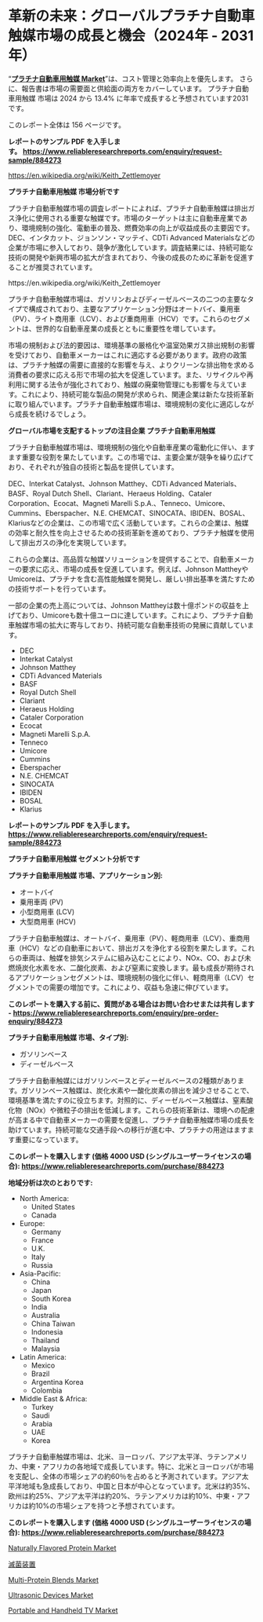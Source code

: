 <p><h1>革新の未来：グローバルプラチナ自動車触媒市場の成長と機会（2024年 - 2031年）</h1></p><p>&ldquo;<strong><a href="https://www.reliableresearchreports.com/platinum-automotive-catalyst-r884273">プラチナ自動車用触媒 Market</a></strong>&rdquo;は、コスト管理と効率向上を優先します。 さらに、報告書は市場の需要面と供給面の両方をカバーしています。 プラチナ自動車用触媒 市場は 2024 から 13.4% に年率で成長すると予想されています2031 です。</p>
<p>このレポート全体は 156 ページです。</p>
<p><strong>レポートのサンプル PDF を入手します。&nbsp;<a href="https://www.reliableresearchreports.com/enquiry/request-sample/884273">https://www.reliableresearchreports.com/enquiry/request-sample/884273</a></strong></p>
<p><a href="https://en.wikipedia.org/wiki/Keith_Zettlemoyer">https://en.wikipedia.org/wiki/Keith_Zettlemoyer</a></p>
<p><strong>プラチナ自動車用触媒 市場分析です</strong></p>
<p><p>プラチナ自動車触媒市場の調査レポートによれば、プラチナ自動車触媒は排出ガス浄化に使用される重要な触媒です。市場のターゲットは主に自動車産業であり、環境規制の強化、電動車の普及、燃費効率の向上が収益成長の主要因です。DEC、インタカット、ジョンソン・マッテイ、CDTi Advanced Materialsなどの企業が市場に参入しており、競争が激化しています。調査結果には、持続可能な技術の開発や新興市場の拡大が含まれており、今後の成長のために革新を促進することが推奨されています。</p></p>
<p>https://en.wikipedia.org/wiki/Keith_Zettlemoyer</p>
<p><p>プラチナ自動車触媒市場は、ガソリンおよびディーゼルベースの二つの主要なタイプで構成されており、主要なアプリケーション分野はオートバイ、乗用車（PV）、ライト商用車（LCV）、および重商用車（HCV）です。これらのセグメントは、世界的な自動車産業の成長とともに重要性を増しています。</p><p>市場の規制および法的要因は、環境基準の厳格化や温室効果ガス排出規制の影響を受けており、自動車メーカーはこれに適応する必要があります。政府の政策は、プラチナ触媒の需要に直接的な影響を与え、よりクリーンな排出物を求める消費者の要求に応える形で市場の拡大を促進しています。また、リサイクルや再利用に関する法令が強化されており、触媒の廃棄物管理にも影響を与えています。これにより、持続可能な製品の開発が求められ、関連企業は新たな技術革新に取り組んでいます。プラチナ自動車触媒市場は、環境規制の変化に適応しながら成長を続けるでしょう。</p></p>
<p><strong>グローバル市場を支配するトップの注目企業 プラチナ自動車用触媒</strong></p>
<p><p>プラチナ自動車触媒市場は、環境規制の強化や自動車産業の電動化に伴い、ますます重要な役割を果たしています。この市場では、主要企業が競争を繰り広げており、それぞれが独自の技術と製品を提供しています。</p><p>DEC、Interkat Catalyst、Johnson Matthey、CDTi Advanced Materials、BASF、Royal Dutch Shell、Clariant、Heraeus Holding、Cataler Corporation、Ecocat、Magneti Marelli S.p.A.、Tenneco、Umicore、Cummins、Eberspacher、N.E. CHEMCAT、SINOCATA、IBIDEN、BOSAL、Klariusなどの企業は、この市場で広く活動しています。これらの企業は、触媒の効率と耐久性を向上させるための技術革新を進めており、プラチナ触媒を使用して排出ガスの浄化を実現しています。</p><p>これらの企業は、高品質な触媒ソリューションを提供することで、自動車メーカーの要求に応え、市場の成長を促進しています。例えば、Johnson MattheyやUmicoreは、プラチナを含む高性能触媒を開発し、厳しい排出基準を満たすための技術サポートを行っています。</p><p>一部の企業の売上高については、Johnson Mattheyは数十億ポンドの収益を上げており、Umicoreも数十億ユーロに達しています。これにより、プラチナ自動車触媒市場の拡大に寄与しており、持続可能な自動車技術の発展に貢献しています。</p></p>
<p><ul><li>DEC</li><li>Interkat Catalyst</li><li>Johnson Matthey</li><li>CDTi Advanced Materials</li><li>BASF</li><li>Royal Dutch Shell</li><li>Clariant</li><li>Heraeus Holding</li><li>Cataler Corporation</li><li>Ecocat</li><li>Magneti Marelli S.p.A.</li><li>Tenneco</li><li>Umicore</li><li>Cummins</li><li>Eberspacher</li><li>N.E. CHEMCAT</li><li>SINOCATA</li><li>IBIDEN</li><li>BOSAL</li><li>Klarius</li></ul></p>
<p><strong>レポートのサンプル PDF を入手します。 <a href="https://www.reliableresearchreports.com/enquiry/request-sample/884273">https://www.reliableresearchreports.com/enquiry/request-sample/884273</a></strong></p>
<p><strong>プラチナ自動車用触媒 セグメント分析です</strong></p>
<p><strong>プラチナ自動車用触媒 市場、アプリケーション別:</strong></p>
<p><ul><li>オートバイ</li><li>乗用車両 (PV)</li><li>小型商用車 (LCV)</li><li>大型商用車 (HCV)</li></ul></p>
<p><p>プラチナ自動車触媒は、オートバイ、乗用車（PV）、軽商用車（LCV）、重商用車（HCV）などの自動車において、排出ガスを浄化する役割を果たします。これらの車両は、触媒を排気システムに組み込むことにより、NOx、CO、および未燃焼炭化水素を水、二酸化炭素、および窒素に変換します。最も成長が期待されるアプリケーションセグメントは、環境規制の強化に伴い、軽商用車（LCV）セグメントでの需要の増加です。これにより、収益も急速に伸びています。</p></p>
<p><strong>このレポートを購入する前に、質問がある場合はお問い合わせまたは共有します - <a href="https://www.reliableresearchreports.com/enquiry/pre-order-enquiry/884273">https://www.reliableresearchreports.com/enquiry/pre-order-enquiry/884273</a></strong></p>
<p><strong>プラチナ自動車用触媒 市場、タイプ別:</strong></p>
<p><ul><li>ガソリンベース</li><li>ディーゼルベース</li></ul></p>
<p><p>プラチナ自動車触媒にはガソリンベースとディーゼルベースの2種類があります。ガソリンベース触媒は、炭化水素や一酸化炭素の排出を減少させることで、環境基準を満たすのに役立ちます。対照的に、ディーゼルベース触媒は、窒素酸化物（NOx）や微粒子の排出を低減します。これらの技術革新は、環境への配慮が高まる中で自動車メーカーの需要を促進し、プラチナ自動車触媒市場の成長を助けています。持続可能な交通手段への移行が進む中、プラチナの用途はますます重要になっています。</p></p>
<p><strong>このレポートを購入します (価格 4000 USD (シングルユーザーライセンスの場合): <a href="https://www.reliableresearchreports.com/purchase/884273">https://www.reliableresearchreports.com/purchase/884273</a></strong></p>
<p><strong>地域分析は次のとおりです:</strong></p>
<p><ul>
    <li>
        North America:
        <ul>
            <li>United States</li>
            <li>Canada</li>
        </ul>
    </li>
    <li>
        Europe:
        <ul>
            <li>Germany</li>
            <li>France</li>
            <li>U.K.</li>
            <li>Italy</li>
            <li>Russia</li>
        </ul>
    </li>
    <li>
        Asia-Pacific:
        <ul>
            <li>China</li>
            <li>Japan</li>
            <li>South Korea</li>
            <li>India</li>
            <li>Australia</li>
            <li>China Taiwan</li>
            <li>Indonesia</li>
            <li>Thailand</li>
            <li>Malaysia</li>
        </ul>
    </li>
    <li>
        Latin America:
        <ul>
            <li>Mexico</li>
            <li>Brazil</li>
            <li>Argentina Korea</li>
            <li>Colombia</li>
        </ul>
    </li>
    <li>
        Middle East & Africa:
        <ul>
            <li>Turkey</li>
            <li>Saudi</li>
            <li>Arabia</li>
            <li>UAE</li>
            <li>Korea</li>
        </ul>
    </li>
    </ul></p>
<p><p>プラチナ自動車触媒市場は、北米、ヨーロッパ、アジア太平洋、ラテンアメリカ、中東・アフリカの各地域で成長しています。特に、北米とヨーロッパが市場を支配し、全体の市場シェアの約60％を占めると予測されています。アジア太平洋地域も急成長しており、中国と日本が中心となっています。北米は約35%、欧州は約25%、アジア太平洋は約20%、ラテンアメリカは約10%、中東・アフリカは約10%の市場シェアを持つと予想されています。</p></p>
<p><strong>このレポートを購入します (価格 4000 USD (シングルユーザーライセンスの場合): <a href="https://www.reliableresearchreports.com/purchase/884273">https://www.reliableresearchreports.com/purchase/884273</a></strong></p>
<p><p><a href="https://issuu.com/reportprime-2/docs/naturally-flavored-protein-market-s_08c45a9fdf6478">Naturally Flavored Protein Market</a></p><p><a href="https://medium.com/@alyle7648/%E5%B8%82%E5%A0%B4%E4%BA%88%E6%B8%AC-%E3%82%B0%E3%83%AD%E3%83%BC%E3%83%90%E3%83%AB%E6%BB%85%E8%8F%8C%E8%A3%85%E7%BD%AE%E3%81%AE%E3%83%88%E3%83%AC%E3%83%B3%E3%83%89%E3%81%A8%E5%BD%B1%E9%9F%BF%E5%88%86%E6%9E%90-2024%E5%B9%B4-2031%E5%B9%B4-%E3%82%A2%E3%83%97%E3%83%AA%E3%82%B1%E3%83%BC%E3%82%B7%E3%83%A7%E3%83%B3%E5%88%A5-%E7%97%85%E9%99%A2%E3%81%8A%E3%82%88%E3%81%B3%E3%82%AF%E3%83%AA%E3%83%8B%E3%83%83%E3%82%AF-%E8%A3%BD%E8%96%AC-%E3%81%9D%E3%81%AE%E4%BB%96-%E3%81%8A%E3%82%88%E3%81%B3%E3%82%BF%E3%82%A4%E3%83%97%E5%88%A5-%E9%AB%98%E6%B8%A9%E6%BB%85%E8%8F%8C-%E4%BD%8E%E6%B8%A9%E6%BB%85%E8%8F%8C-c5aa0fcc870f">滅菌装置</a></p><p><a href="https://issuu.com/reportprime-2/docs/multi-protein-blends-market-size-20_12647d44d959e6">Multi-Protein Blends Market</a></p><p><a href="https://www.linkedin.com/pulse/ultrasonic-devices-market-research-report-includes-analysis-w1y3e?trackingId=H%2Bh2VftWRE61xoOfWd0axg%3D%3D">Ultrasonic Devices Market</a></p><p><a href="https://github.com/NorbertYates/Market-Research-Report-List-6/blob/main/portable-and-handheld-tv-market.md">Portable and Handheld TV Market</a></p></p>